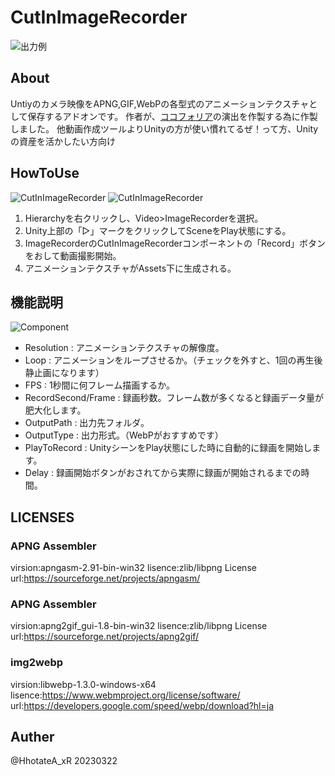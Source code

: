 # CutInImageRecorder

![出力例](./Assets/output.webp)

## About
Untiyのカメラ映像をAPNG,GIF,WebPの各型式のアニメーションテクスチャとして保存するアドオンです。
作者が、[ココフォリア](https://ccfolia.com/)の演出を作製する為に作製しました。
他動画作成ツールよりUnityの方が使い慣れてるぜ！って方、Unityの資産を活かしたい方向け

## HowToUse
![CutInImageRecorder](https://i.gyazo.com/27c794fe16dd4349f15e7419f0243601.png)
![CutInImageRecorder](https://i.gyazo.com/b90629e76f46a361d14a1946dae27f59.png)
1. Hierarchyを右クリックし、Video>ImageRecorderを選択。
2. Unity上部の「▷」マークをクリックしてSceneをPlay状態にする。
3. ImageRecorderのCutInImageRecorderコンポーネントの「Record」ボタンをおして動画撮影開始。
4. アニメーションテクスチャがAssets下に生成される。

## 機能説明
![Component](https://i.gyazo.com/c8cdeef26eec43deec3a43e0fde08c9a.png)
- Resolution : アニメーションテクスチャの解像度。
- Loop : アニメーションをループさせるか。（チェックを外すと、1回の再生後静止画になります）
- FPS : 1秒間に何フレーム描画するか。
- RecordSecond/Frame : 録画秒数。フレーム数が多くなると録画データ量が肥大化します。
- OutputPath : 出力先フォルダ。
- OutputType : 出力形式。（WebPがおすすめです）
- PlayToRecord : UnityシーンをPlay状態にした時に自動的に録画を開始します。
- Delay : 録画開始ボタンがおされてから実際に録画が開始されるまでの時間。

## LICENSES
### APNG Assembler
virsion:apngasm-2.91-bin-win32
lisence:zlib/libpng License
url:https://sourceforge.net/projects/apngasm/
### APNG Assembler
virsion:apng2gif_gui-1.8-bin-win32
lisence:zlib/libpng License
url:https://sourceforge.net/projects/apng2gif/
### img2webp
virsion:libwebp-1.3.0-windows-x64
lisence:https://www.webmproject.org/license/software/
url:https://developers.google.com/speed/webp/download?hl=ja

## Auther
@HhotateA_xR 20230322